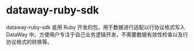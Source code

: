 # dataway-ruby-sdk
dataway-ruby-sdk 是用 Ruby 开发的包，用于数据进行适配以行协议格式写入 DataWay 中，方便用户专注于自己业务逻辑开发，不需要数据有效性检查以及行协议格式的转换等。 
